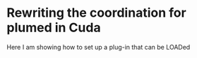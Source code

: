 # Rewriting the coordination for plumed in Cuda

Here I am showing how to set up a plug-in that can be LOADed 